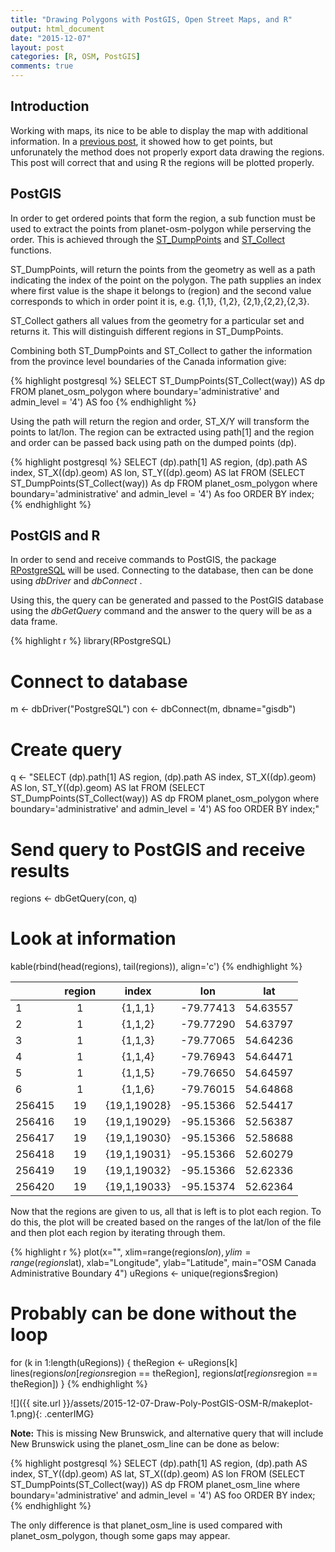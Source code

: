 ```yaml
---
title: "Drawing Polygons with PostGIS, Open Street Maps, and R"
output: html_document
date: "2015-12-07"
layout: post
categories: [R, OSM, PostGIS]
comments: true
---
```


## Introduction

Working with maps, its nice to be able to display the map with additional information.  In a [previous post](http://awcull.com/2015/10/13/Vis-Traffic-Signals-PostGIS-OSM-R.html), it showed how to get points, but unforunately the method does not properly export data drawing the regions.  This post will correct that and using R the regions will be plotted properly.

## PostGIS

In order to get ordered points that form the region, a sub function must be used to extract the points from planet-osm-polygon while perserving the order.  This is achieved through the [ST_DumpPoints](http://postgis.net/docs/ST_DumpPoints.html) and [ST_Collect](http://postgis.net/docs/ST_Collect.html) functions.  

ST_DumpPoints, will return the points from the geometry as well as a path indicating the index of the point on the polygon.  The path supplies an index where first value is the shape it belongs to (region) and the second value corresponds to which in order point it is, e.g. {1,1}, {1,2}, {2,1},{2,2},{2,3}.

ST_Collect gathers all values from the geometry for a particular set and returns it.  This will distinguish different regions in ST_DumpPoints.

Combining both ST_DumpPoints and ST_Collect to gather the information from the province level boundaries of the Canada information give:

{% highlight postgresql %}
SELECT ST_DumpPoints(ST_Collect(way)) AS dp 
 FROM  planet_osm_polygon where boundary='administrative' and admin_level = '4') AS foo
{% endhighlight %}

Using the path will return the region and order, ST_X/Y will transform the points to lat/lon.  The region can be extracted using path[1] and the region and order can be passed back using path on the dumped points (dp).

{% highlight postgresql %}
SELECT (dp).path[1] AS region, (dp).path AS index, ST_X((dp).geom) AS lon, ST_Y((dp).geom) AS lat
FROM (SELECT ST_DumpPoints(ST_Collect(way)) As dp 
 FROM  planet_osm_polygon where boundary='administrative' and admin_level = '4') As foo
ORDER BY index;
{% endhighlight %}


## PostGIS and R

In order to send and receive commands to PostGIS, the package [RPostgreSQL](https://cran.r-project.org/web/packages/RPostgreSQL/index.html) will be used.  Connecting to the database, then can be done using _dbDriver_ and _dbConnect_ .

Using this, the query can be generated and passed to the PostGIS database using the _dbGetQuery_ command and the answer to the query will be as a data frame.


{% highlight r %}
library(RPostgreSQL)

# Connect to database
m <- dbDriver("PostgreSQL")
con <- dbConnect(m, dbname="gisdb")

# Create query
q <- "SELECT (dp).path[1] AS region, (dp).path AS index, ST_X((dp).geom) AS lon, ST_Y((dp).geom) AS lat
FROM (SELECT ST_DumpPoints(ST_Collect(way)) AS dp 
 FROM  planet_osm_polygon where boundary='administrative' and admin_level = '4') AS foo
ORDER BY index;"

# Send query to PostGIS and receive results
regions <- dbGetQuery(con, q)

# Look at information
kable(rbind(head(regions), tail(regions)), align='c')
{% endhighlight %}



|       | region |    index     |    lon    |   lat    |
|:------|:------:|:------------:|:---------:|:--------:|
|1      |   1    |   {1,1,1}    | -79.77413 | 54.63557 |
|2      |   1    |   {1,1,2}    | -79.77290 | 54.63797 |
|3      |   1    |   {1,1,3}    | -79.77065 | 54.64236 |
|4      |   1    |   {1,1,4}    | -79.76943 | 54.64471 |
|5      |   1    |   {1,1,5}    | -79.76650 | 54.64597 |
|6      |   1    |   {1,1,6}    | -79.76015 | 54.64868 |
|256415 |   19   | {19,1,19028} | -95.15366 | 52.54417 |
|256416 |   19   | {19,1,19029} | -95.15366 | 52.56387 |
|256417 |   19   | {19,1,19030} | -95.15366 | 52.58688 |
|256418 |   19   | {19,1,19031} | -95.15366 | 52.60279 |
|256419 |   19   | {19,1,19032} | -95.15366 | 52.62336 |
|256420 |   19   | {19,1,19033} | -95.15374 | 52.62364 |

Now that the regions are given to us, all that is left is to plot each region.  To do this, the plot will be created based on the ranges of the lat/lon of the file and then plot each region by iterating through them.


{% highlight r %}
plot(x="", xlim=range(regions$lon), ylim=range(regions$lat), xlab="Longitude", ylab="Latitude", main="OSM Canada Administrative Boundary 4")
uRegions <- unique(regions$region)
# Probably can be done without the loop
for (k in 1:length(uRegions)) {
  theRegion <- uRegions[k]
  lines(regions$lon[regions$region == theRegion], regions$lat[regions$region == theRegion])
}
{% endhighlight %}

![]({{ site.url }}/assets/2015-12-07-Draw-Poly-PostGIS-OSM-R/makeplot-1.png){: .centerIMG}  

**Note:**  This is missing New Brunswick, and alternative query that will include New Brunswick using the planet_osm_line can be done as below:

{% highlight postgresql %}
SELECT (dp).path[1] AS region, (dp).path AS index, ST_Y((dp).geom) AS lat, ST_X((dp).geom) AS lon
FROM (SELECT ST_DumpPoints(ST_Collect(way)) AS dp
FROM planet_osm_line where boundary='administrative' and admin_level = '4') AS foo
ORDER BY index;
{% endhighlight %}

The only difference is that planet_osm_line is used compared with planet_osm_polygon, though some gaps may appear.